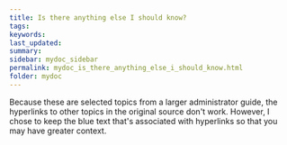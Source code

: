 ```yaml
---
title: Is there anything else I should know?
tags:
keywords:
last_updated:
summary:
sidebar: mydoc_sidebar
permalink: mydoc_is_there_anything_else_i_should_know.html
folder: mydoc
---
```


Because these are selected topics from a larger administrator guide, the hyperlinks to other topics in the original source don't work. However, I chose to keep the blue text that's associated with hyperlinks so that you may have greater context. 
